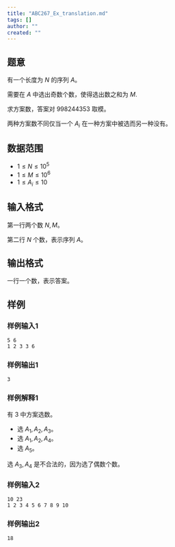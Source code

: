 ```yaml
---
title: "ABC267_Ex_translation.md"
tags: []
author: ""
created: ""
---
```


## 题意

有一个长度为 $N$ 的序列 $A$。

需要在 $A$ 中选出奇数个数，使得选出数之和为 $M$.

求方案数，答案对 $998244353$ 取模。

两种方案数不同仅当一个 $A_i$ 在一种方案中被选而另一种没有。

## 数据范围

- $1\le N\le 10^5$
- $1\le M\le 10^6$
- $1\le A_i\le 10$

## 输入格式

第一行两个数 $N,M$。

第二行 $N$ 个数，表示序列 $A$。

## 输出格式

一行一个数，表示答案。

## 样例

### 样例输入1

```
5 6
1 2 3 3 6
```

### 样例输出1

```
3
```

### 样例解释1

有 $3$ 中方案选数。

- 选 $A_1,A_2,A_3$。
- 选 $A_1,A_2,A_4$。
- 选 $A_5$。

选 $A_3,A_4$ 是不合法的，因为选了偶数个数。

### 样例输入2

```
10 23
1 2 3 4 5 6 7 8 9 10
```

### 样例输出2

```
18
```

